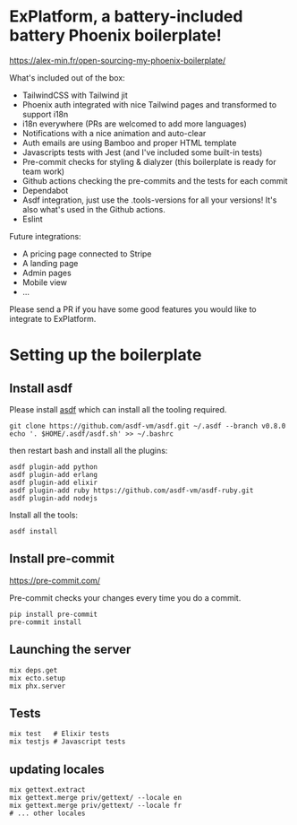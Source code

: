 # ExPlatform, a battery-included battery Phoenix boilerplate!

https://alex-min.fr/open-sourcing-my-phoenix-boilerplate/

What's included out of the box:

- TailwindCSS with Tailwind jit
- Phoenix auth integrated with nice Tailwind pages and transformed to support i18n
- i18n everywhere (PRs are welcomed to add more languages)
- Notifications with a nice animation and auto-clear
- Auth emails are using Bamboo and proper HTML template
- Javascripts tests with Jest (and I've included some built-in tests)
- Pre-commit checks for styling & dialyzer (this boilerplate is ready for team work)
- Github actions checking the pre-commits and the tests for each commit
- Dependabot
- Asdf integration, just use the .tools-versions for all your versions! It's also what's used in the Github actions.
- Eslint

Future integrations:

- A pricing page connected to Stripe
- A landing page
- Admin pages
- Mobile view
- ...

Please send a PR if you have some good features you would like to integrate to ExPlatform.

# Setting up the boilerplate

## Install asdf

Please install [asdf](https://asdf-vm.com/#/core-manage-asdf) which can install all the tooling required.

```
git clone https://github.com/asdf-vm/asdf.git ~/.asdf --branch v0.8.0
echo '. $HOME/.asdf/asdf.sh' >> ~/.bashrc
```

then restart bash and install all the plugins:

```
asdf plugin-add python
asdf plugin-add erlang
asdf plugin-add elixir
asdf plugin-add ruby https://github.com/asdf-vm/asdf-ruby.git
asdf plugin-add nodejs
```

Install all the tools:

```
asdf install
```

## Install pre-commit

https://pre-commit.com/

Pre-commit checks your changes every time you do a commit.

```
pip install pre-commit
pre-commit install
```

## Launching the server

```
mix deps.get
mix ecto.setup
mix phx.server
```

## Tests

```
mix test   # Elixir tests
mix testjs # Javascript tests
```

## updating locales

```
mix gettext.extract
mix gettext.merge priv/gettext/ --locale en
mix gettext.merge priv/gettext/ --locale fr
# ... other locales
```
